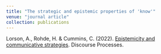```yaml
---
title: "The strategic and epistemic properties of 'know'"
venue: "journal article"
collection: publications
---
```


Lorson, A., Rohde, H. & Cummins, C. (2022). [Epistemicity and communicative strategies](https://www.tandfonline.com/doi/citedby/10.1080/0163853X.2023.2255494?scroll=top&needAccess=true). Discourse Processes.
